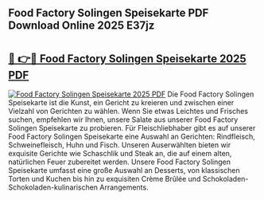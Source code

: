 ## Food Factory Solingen Speisekarte PDF Download Online 2025 E37jz

# <h2><a href="http://gc63k8a.nevu.top/?p=Food+Factory+Solingen+Speisekarte">🔗 👉🔴 Food Factory Solingen Speisekarte 2025 PDF</a></h2>

[![Food Factory Solingen Speisekarte 2025 PDF](https://i.imgur.com/dBaPXMq.png)](http://gc63k8a.nevu.top/?p=Food+Factory+Solingen+Speisekarte)
Die Food Factory Solingen Speisekarte ist die Kunst, ein Gericht zu kreieren und zwischen einer Vielzahl von Gerichten zu wählen. Wenn Sie etwas Leichtes und Frisches suchen, empfehlen wir Ihnen, unsere Salate aus unserer Food Factory Solingen Speisekarte zu probieren. Für Fleischliebhaber gibt es auf unserer Food Factory Solingen Speisekarte eine Auswahl an Gerichten: Rindfleisch, Schweinefleisch, Huhn und Fisch. Unseren Auserwählten bieten wir exquisite Gerichte wie Schaschlik und Steak an, die auf einem alten, natürlichen Feuer zubereitet werden. Unsere Food Factory Solingen Speisekarte umfasst eine große Auswahl an Desserts, von klassischen Torten und Kuchen bis hin zu exquisiten Crème Brûlée und Schokoladen-Schokoladen-kulinarischen Arrangements.
